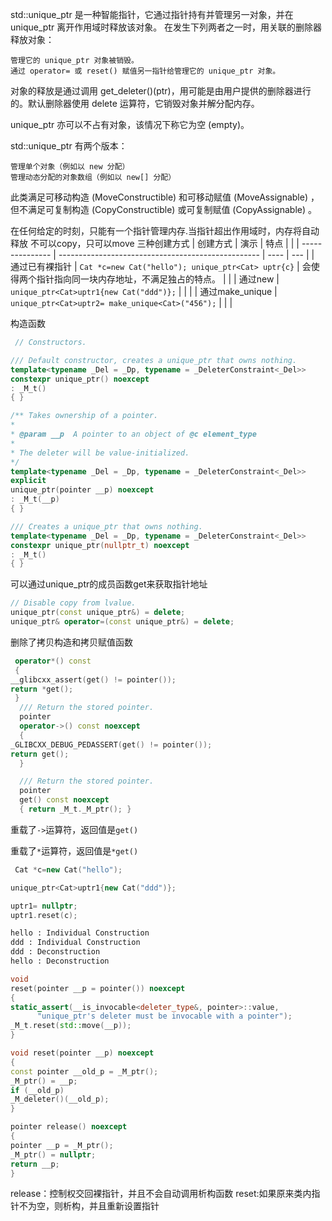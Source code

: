 
std::unique_ptr 是一种智能指针，它通过指针持有并管理另一对象，并在 unique_ptr 离开作用域时释放该对象。
在发生下列两者之一时，用关联的删除器释放对象：

    管理它的 unique_ptr 对象被销毁。
    通过 operator= 或 reset() 赋值另一指针给管理它的 unique_ptr 对象。 

对象的释放是通过调用 get_deleter()(ptr)，用可能是由用户提供的删除器进行的。默认删除器使用 delete 运算符，它销毁对象并解分配内存。

unique_ptr 亦可以不占有对象，该情况下称它为空 (empty)。

std::unique_ptr 有两个版本：

    管理单个对象（例如以 new 分配）
    管理动态分配的对象数组（例如以 new[] 分配） 

此类满足可移动构造 (MoveConstructible) 和可移动赋值 (MoveAssignable) ，但不满足可复制构造 (CopyConstructible) 或可复制赋值 (CopyAssignable) 。 



在任何给定的时刻，只能有一个指针管理内存.当指针超出作用域时，内存将自动释放
不可以copy，只可以move
三种创建方式
| 创建方式        | 演示                                               | 特点 |     |
| --------------- | -------------------------------------------------- | ---- | --- |
| 通过已有裸指针  | `Cat *c=new Cat("hello"); unique_ptr<Cat> uptr{c}` | 会使得两个指针指向同一块内存地址，不满足独占的特点。     |     |
| 通过new         | `unique_ptr<Cat>uptr1{new Cat("ddd")};`            |      |     |
| 通过make_unique | `unique_ptr<Cat>uptr2= make_unique<Cat>("456");`   |      |     |


构造函数
```cpp
 // Constructors.

/// Default constructor, creates a unique_ptr that owns nothing.
template<typename _Del = _Dp, typename = _DeleterConstraint<_Del>>
constexpr unique_ptr() noexcept
: _M_t()
{ }

/** Takes ownership of a pointer.
*
* @param __p  A pointer to an object of @c element_type
*
* The deleter will be value-initialized.
*/
template<typename _Del = _Dp, typename = _DeleterConstraint<_Del>>
explicit
unique_ptr(pointer __p) noexcept
: _M_t(__p)
{ }

/// Creates a unique_ptr that owns nothing.  
template<typename _Del = _Dp, typename = _DeleterConstraint<_Del>>  
constexpr unique_ptr(nullptr_t) noexcept  
: _M_t()  
{ }
```








可以通过unique_ptr的成员函数get来获取指针地址

```cpp
// Disable copy from lvalue.  
unique_ptr(const unique_ptr&) = delete;  
unique_ptr& operator=(const unique_ptr&) = delete;
```
删除了拷贝构造和拷贝赋值函数

```cpp
 operator*() const  
 {  
__glibcxx_assert(get() != pointer());  
return *get();  
 }
  /// Return the stored pointer.
  pointer
  operator->() const noexcept
  {
_GLIBCXX_DEBUG_PEDASSERT(get() != pointer());
return get();
  }

  /// Return the stored pointer.
  pointer
  get() const noexcept
  { return _M_t._M_ptr(); }
```

重载了`->`运算符，返回值是`get()`

重载了`*`运算符，返回值是`*get()`


```cpp
 Cat *c=new Cat("hello");  

unique_ptr<Cat>uptr1{new Cat("ddd")};  

uptr1= nullptr;  
uptr1.reset(c);
```

```txt
hello : Individual Construction
ddd : Individual Construction
ddd : Deconstruction
hello : Deconstruction
```
```cpp
void
reset(pointer __p = pointer()) noexcept
{
static_assert(__is_invocable<deleter_type&, pointer>::value,
      "unique_ptr's deleter must be invocable with a pointer");
_M_t.reset(std::move(__p));
}
```


```cpp
void reset(pointer __p) noexcept  
{  
const pointer __old_p = _M_ptr();  
_M_ptr() = __p;  
if (__old_p)  
_M_deleter()(__old_p);  
}

pointer release() noexcept
{
pointer __p = _M_ptr();
_M_ptr() = nullptr;
return __p;
}
```



release：控制权交回裸指针，并且不会自动调用析构函数
reset:如果原来类内指针不为空，则析构，并且重新设置指针


